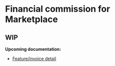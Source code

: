 # Financial commission for Marketplace

## WIP

**Upcoming documentation:**

 - [Feature/invoice detail](https://github.com/vtex-apps/marketplace-financial-commission/pull/11)
